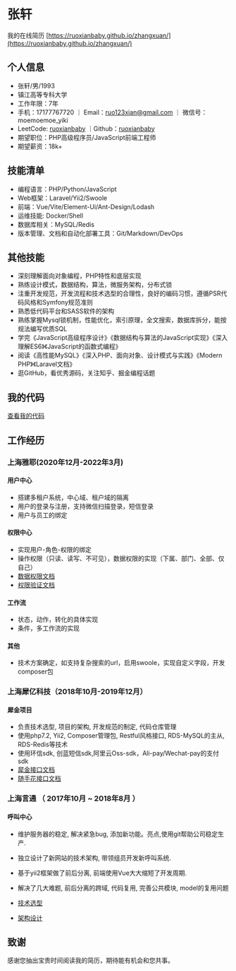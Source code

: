 # 张轩

我的在线简历 [https://ruoxianbaby.github.io/zhangxuan/](https://ruoxianbaby.github.io/zhangxuan/)

## 个人信息  

- 张轩/男/1993  
- 镇江高等专科大学  
- 工作年限：7年  
- 手机：17177767720 ｜ Email：<ruo123xian@gmail.com> ｜ 微信号：moemoemoe_yiki
- LeetCode: [ruoxianbaby](https://leetcode-cn.com/ruoxianbaby/)  ｜Github：[ruoxianbaby](http://github.com/ruoxianbaby)  
- 期望职位：PHP高级程序员/JavaScript前端工程师  
- 期望薪资：18k+  

## 技能清单  

- 编程语言：PHP/Python/JavaScript  
- Web框架：Laravel/Yii2/Swoole
- 前端：Vue/Vite/Element-Ui/Ant-Design/Lodash  
- 运维技能: Docker/Shell  
- 数据库相关：MySQL/Redis  
- 版本管理、文档和自动化部署工具：Git/Markdown/DevOps  

## 其他技能  

- 深刻理解面向对象编程，PHP特性和底层实现  
- 熟练设计模式，数据结构，算法，微服务架构，分布式锁  
- 注重开发规范，开发流程和技术选型的合理性，良好的编码习惯，遵循PSR代码风格和Symfony规范准则  
- 熟悉低代码平台和SASS软件的架构  
- 熟练掌握Mysql锁机制，性能优化，索引原理，全文搜索，数据库拆分，能按规法编写优质SQL  
- 学完《JavaScript高级程序设计》《数据结构与算法的JavaScript实现》《深入理解ES6》《JavaScript的函数式编程》
- 阅读《高性能MySQL》《深入PHP、面向对象、设计模式与实践》《Modern PHP》《Laravel文档》
- 逛GitHub，看优秀源码，关注知乎、掘金编程话题  

## 我的代码  

[查看我的代码](./ProjectCode/)  

## 工作经历

### 上海雅耶(2020年12月-2022年3月)  

#### 用户中心  

- 搭建多租户系统，中心域、租户域的隔离  
- 用户的登录与注册，支持微信扫描登录，短信登录  
- 用户与员工的绑定  

#### 权限中心  

- 实现用户-角色-权限的绑定
- 操作权限（只读、读写、不可见），数据权限的实现（下属、部门、全部、仅自己）
- [数据权限文档](https://ruoxianbaby.github.io/zhangxuan/DataPermission/)  
- [权限验证文档](https://ruoxianbaby.github.io/zhangxuan/Permission/)  

#### 工作流  

- 状态，动作，转化的具体实现
- 条件，多工作流的实现  

#### 其他  

- 技术方案确定，如支持复杂搜索的url，启用swoole，实现自定义字段，开发composer包  

### 上海犀亿科技（2018年10月-2019年12月）

#### 犀金项目

- 负责技术选型, 项目的架构, 开发规范的制定, 代码仓库管理  
- 使用php7.2, Yii2, Composer管理包, Restful风格接口, RDS-MySQL的主从, RDS-Redis等技术
- 使用环信sdk, 创蓝短信sdk,阿里云Oss-sdk，Ali-pay/Wechat-pay的支付sdk
- [犀金接口文档](https://ruoxianbaby.github.io/xiyi-documents/%E7%8A%80%E9%87%91/)
- [随手花接口文档](https://ruoxianbaby.github.io/xiyi-documents/%E9%9A%8F%E6%89%8B%E8%8A%B1/)  

### 上海言通 （ 2017年10月 ~ 2018年8月 ）

#### 呼叫中心

- 维护服务器的稳定, 解决紧急bug, 添加新功能。亮点,使用git帮助公司稳定生产.  
- 独立设计了新网站的技术架构, 带领组员开发新呼叫系统.  
- 基于yii2框架做了前后分离, 前端使用Vue大大缩短了开发周期.  
- 解决了几大难题, 前后分离的跨域, 代码复用, 完善公共模块, model的复用问题  

- [技术选型](https://github.com/ruoxianbaby/web-design/blob/master/web-architecture.md)  
- [架构设计](https://github.com/ruoxianbaby/web-design/blob/master/yt-web-developer-document.md)  

## 致谢

感谢您抽出宝贵时间阅读我的简历，期待能有机会和您共事。
